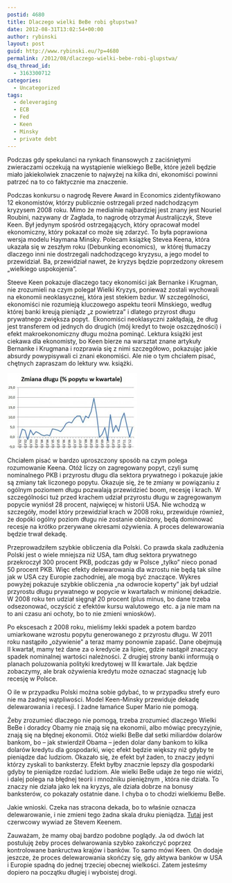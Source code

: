 ```yaml
---
postid: 4680
title: Dlaczego wielki BeBe robi głupstwa?
date: 2012-08-31T13:02:54+00:00
author: rybinski
layout: post
guid: http://www.rybinski.eu/?p=4680
permalink: /2012/08/dlaczego-wielki-bebe-robi-glupstwa/
dsq_thread_id:
  - 3163300712
categories:
  - Uncategorized
tags:
  - deleveraging
  - ECB
  - Fed
  - Keen
  - Minsky
  - private debt
---
```

Podczas gdy spekulanci na rynkach finansowych z zaciśniętymi zwieraczami oczekują na wystąpienie wielkiego BeBe, które jeżeli będzie miało jakiekolwiek znaczenie to najwyżej na kilka dni, ekonomiści powinni patrzeć na to co faktycznie ma znaczenie.

Podczas konkursu o nagrodę Revere Award in Economics zidentyfikowano 12 ekonomistów, którzy publicznie ostrzegali przed nadchodzącym kryzysem 2008 roku. Mimo że medialnie najbardziej jest znany jest Nouriel Roubini, nazywany dr Zagłada, to nagrodę otrzymał Australijczyk, Steve Keen. Był jedynym spośród ostrzegających, który opracował model ekonomiczny, który pokazał co może się zdarzyć. To była poprawiona wersja modelu Haymana Minsky. Polecam książkę Stevea Keena, która ukazała się w zeszłym roku (Debunking economics),  w której tłumaczy dlaczego inni nie dostrzegali nadchodzącego kryzysu, a jego model to przewidział. Ba, przewidział nawet, że kryzys będzie poprzedzony okresem „wielkiego uspokojenia”.

Steeve Keen pokazuje dlaczego tacy ekonomiści jak Bernanke i Krugman, nie zrozumieli na czym polegał Wielki Kryzys, ponieważ zostali wychowali na ekonomii neoklasycznej, która jest stekiem bzdur. W szczególności, ekonomiści nie rozumieją kluczowego aspektu teorii Minskiego, według której banki kreują pieniądz „z powietrza” i dlatego przyrost długu prywatnego zwiększa popyt.  Ekonomiści neoklasyczni zakłądają, że dług jest transferem od jednych do drugich (mój kredyt to twoje oszczędności) i efekt makroekonomiczny długu można pominąć. Lektura książki jest ciekawa dla ekonomisty, bo Keen bierze na warsztat znane artykuły Bernanke i Krugmana i rozprawia się z nimi szczegółowo, pokazując jakie absurdy powypisywali ci znani ekonomiści. Ale nie o tym chciałem pisać, chętnych zapraszam do lektury ww. książki.

[<img class="aligncenter size-medium wp-image-4681" title="Minsky_model_Polska" src="/uploads/2012/08/Minsky_model_Polska-300x176.jpg" alt="" width="300" height="176" />](/uploads/2012/08/Minsky_model_Polska.jpg)

Chciałem pisać w bardzo uproszczony sposób na czym polega rozumowanie Keena. Otóż liczy on zagregowany popyt, czyli sumę nominalnego PKB i przyrostu długu dla sektora prywatnego i pokazuje jakie są zmiany tak liczonego popytu. Okazuje się, że te zmiany w powiązaniu z ogólnym poziomem długu pozwalają przewidzieć boom, recesję i krach. W szczególności tuż przed krachem udział przyrostu długu w zagregowanym popycie wyniósł 28 procent, najwięcej w historii USA. Nie wchodzą w szczegóły, model który przewidział krach w 2008 roku, przewiduje również, że dopóki ogólny poziom długu nie zostanie obniżony, będą dominować recesje na krótko przerywane okresami ożywienia. A proces delewarowania będzie trwał dekadę.

Przeprowadziłem szybkie obliczenia dla Polski. Co prawda skala zadłużenia Polski jest o wiele mniejsza niż USA, tam dług sektora prywatnego przekroczył 300 procent PKB, podczas gdy w Polsce „tylko” nieco ponad 50 procent PKB. Więc efekty delewarowania dla wzrostu nie będą tak silne jak w USA czy Europie zachodniej, ale mogą być znaczące. Wykres powyżej pokazuje szybkie obliczenia „na odwrocie koperty” jak był udział przyrostu długu prywatnego w popycie w kwartałach w minionej dekadzie. W 2008 roku ten udział sięgnął 20 procent (plus minus, bo dane trzeba odsezonować, oczyścić z efektów kursu walutowego  etc. a ja nie mam na to ani czasu ani ochoty, bo to nie zmieni wniosków).

<!--more-->

Po ekscesach z 2008 roku, mieliśmy lekki spadek a potem bardzo umiarkowane wzrostu popytu generowanego z przyrostu długu. W 2011 roku nastąpiło „ożywienie” a teraz mamy ponownie zapaść. Dane obejmują II kwartał, mamy też dane za o kredycie za lipiec, gdzie nastąpił znaczący spadek nominalnej wartości należności. Z drugiej strony banki informują o planach poluzowania polityki kredytowej w III kwartale. Jak będzie zobaczymy, ale brak ożywienia kredytu może oznaczać stagnację lub recesję w Polsce.

O ile w przypadku Polski można sobie gdybać, to w przypadku strefy euro nie ma żadnej wątpliwości. Model Keen-Minsky przewiduje dekadę delewarowania i recesji. I żadne łamańce Super Mario nie pomogą.

Żeby zrozumieć dlaczego nie pomogą, trzeba zrozumieć dlaczego Wielki BeBe i doradcy Obamy nie znają się na ekonomii, albo mówiąc precyzyjnie, znają się na błędnej ekonomii. Otóż wielki BeBe dał setki miliardów dolarów bankom, bo – jak stwierdził Obama – jeden dolar dany bankom to kilka dolarów kredytu dla gospodarki, więc efekt będzie większy niż gdyby te pieniądze dać ludziom. Okazało się, że efekt był żaden, to znaczy jedyni którzy zyskali to banksterzy. Efekt byłby znacznie lepszy dla gospodarki gdyby te pieniądze rozdać ludziom. Ale wielki BeBe udaje że tego nie widzi, i dalej polega na błędnej teorii i mnożniku pieniężnym , która nie działa. To znaczy nie działa jako lek na kryzys, ale działa dobrze na bonusy banksterów, co pokazały ostatnie dane. I chyba o to chodzi wielkiemu BeBe.

Jakie wnioski. Czeka nas stracona dekada, bo to właśnie oznacza delewarowanie, i nie zmieni tego żadna skala druku pieniądza. [Tutaj](http://www.peakprosperity.com/blog/steve-keen-2012-particularly-ugly-year/76297) jest czerwcowy wywiad ze Stevem Keenem.

Zauważam, że mamy obaj bardzo podobne poglądy. Ja od dwóch lat postuluję żeby proces delwarowania szybko zakończyć poprzez kontrolowane bankructwa krajów i banków. To samo mówi Keen. On dodaje jeszcze, że proces delewarowania skońćzy się, gdy aktywa banków w USA i Europie spadną do jednej trzeciej obecnej wielkości. Zatem jesteśmy dopiero na początku długiej i wyboistej drogi.
